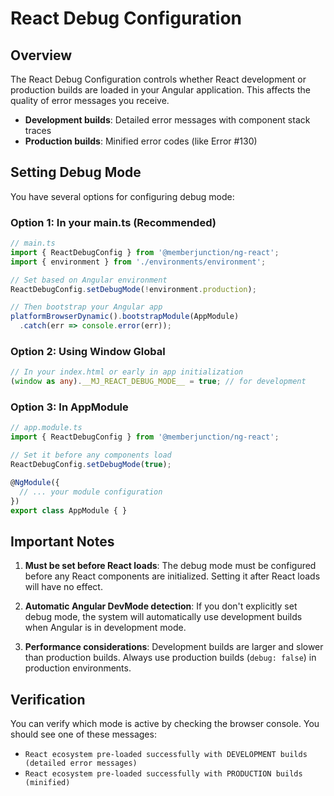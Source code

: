 # React Debug Configuration

## Overview
The React Debug Configuration controls whether React development or production builds are loaded in your Angular application. This affects the quality of error messages you receive.

- **Development builds**: Detailed error messages with component stack traces
- **Production builds**: Minified error codes (like Error #130)

## Setting Debug Mode

You have several options for configuring debug mode:

### Option 1: In your main.ts (Recommended)
```typescript
// main.ts
import { ReactDebugConfig } from '@memberjunction/ng-react';
import { environment } from './environments/environment';

// Set based on Angular environment
ReactDebugConfig.setDebugMode(!environment.production);

// Then bootstrap your Angular app
platformBrowserDynamic().bootstrapModule(AppModule)
  .catch(err => console.error(err));
```

### Option 2: Using Window Global
```typescript
// In your index.html or early in app initialization
(window as any).__MJ_REACT_DEBUG_MODE__ = true; // for development
```

### Option 3: In AppModule
```typescript
// app.module.ts
import { ReactDebugConfig } from '@memberjunction/ng-react';

// Set it before any components load
ReactDebugConfig.setDebugMode(true);

@NgModule({
  // ... your module configuration
})
export class AppModule { }
```

## Important Notes

1. **Must be set before React loads**: The debug mode must be configured before any React components are initialized. Setting it after React loads will have no effect.

2. **Automatic Angular DevMode detection**: If you don't explicitly set debug mode, the system will automatically use development builds when Angular is in development mode.

3. **Performance considerations**: Development builds are larger and slower than production builds. Always use production builds (`debug: false`) in production environments.

## Verification

You can verify which mode is active by checking the browser console. You should see one of these messages:
- `React ecosystem pre-loaded successfully with DEVELOPMENT builds (detailed error messages)`
- `React ecosystem pre-loaded successfully with PRODUCTION builds (minified)`